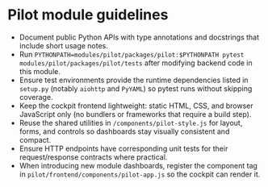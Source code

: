 # Pilot module guidelines

- Document public Python APIs with type annotations and docstrings that include short usage notes.
- Run `PYTHONPATH=modules/pilot/packages/pilot:$PYTHONPATH pytest modules/pilot/packages/pilot/tests` after modifying backend code in this module.
- Ensure test environments provide the runtime dependencies listed in `setup.py` (notably `aiohttp` and `PyYAML`) so pytest runs without skipping coverage.
- Keep the cockpit frontend lightweight: static HTML, CSS, and browser JavaScript only (no bundlers or frameworks that require a build step).
- Reuse the shared utilities in `/components/pilot-style.js` for layout, forms, and controls so dashboards stay visually consistent and compact.
- Ensure HTTP endpoints have corresponding unit tests for their request/response contracts where practical.
- When introducing new module dashboards, register the component tag in `pilot/frontend/components/pilot-app.js` so the cockpit can render it.
